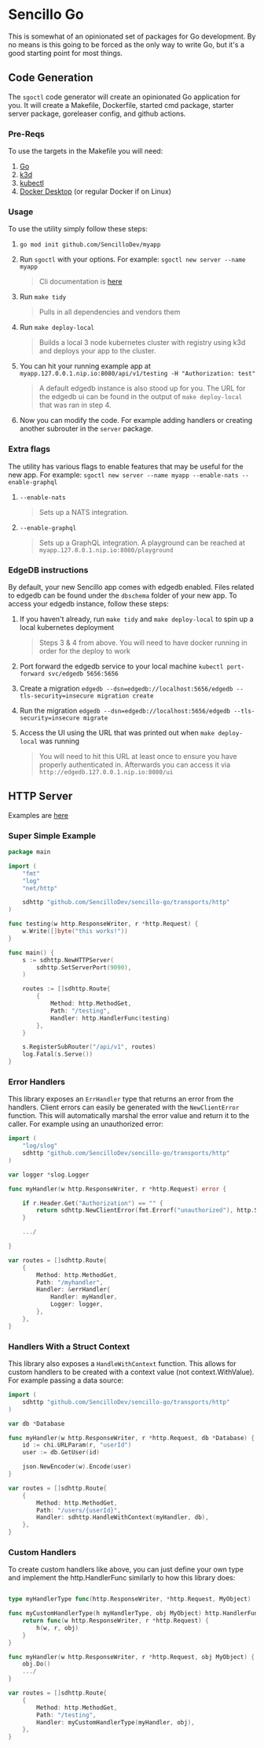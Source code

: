# Sencillo Go

This is somewhat of an opinionated set of packages for Go development. By no means is this going to be forced as the only way to write Go, but it's a good starting point for most things.

## Code Generation

The `sgoctl` code generator will create an opinionated Go application for you. It will create a Makefile, Dockerfile, started cmd package, starter server package, goreleaser config, and github actions.

### Pre-Reqs
To use the targets in the Makefile you will need:
1. [Go](https://go.dev/doc/install)
2. [k3d](https://k3d.io/v5.4.6/#installation)
3. [kubectl](https://kubernetes.io/docs/tasks/tools/)
4. [Docker Desktop](https://www.docker.com/products/docker-desktop/) (or regular Docker if on Linux)

### Usage

To use the utility simply follow these steps:

1. `go mod init github.com/SencilloDev/myapp`

2. Run `sgoctl` with your options.  For example: `sgoctl new server --name myapp`
    > Cli documentation is [here](docs/sgoctl.md)

3. Run `make tidy`
    > Pulls in all dependencies and vendors them

4. Run `make deploy-local`
    > Builds a local 3 node kubernetes cluster with registry using k3d and deploys your app to the cluster.

5. You can hit your running example app at `myapp.127.0.0.1.nip.io:8080/api/v1/testing -H "Authorization: test"`
	> A default edgedb instance is also stood up for you. The URL for the edgedb ui can be found in the output of `make deploy-local` that was ran in step 4.

6. Now you can modify the code. For example adding handlers or creating another subrouter in the `server` package.

### Extra flags

The utility has various flags to enable features that may be useful for the new app. For example: `sgoctl new server --name myapp --enable-nats --enable-graphql`

1. `--enable-nats`
	> Sets up a NATS integration.

2. `--enable-graphql`
	> Sets up a GraphQL integration. A playground can be reached at `myapp.127.0.0.1.nip.io:8080/playground`

### EdgeDB instructions

By default, your new Sencillo app comes with edgedb enabled. Files related to edgedb can be found under the `dbschema` folder of your new app. To access your edgedb instance, follow these steps:

1. If you haven't already, run `make tidy` and `make deploy-local` to spin up a local kubernetes deployment
	> Steps 3 & 4 from above. You will need to have docker running in order for the deploy to work

2. Port forward the edgedb service to your local machine `kubectl port-forward svc/edgedb 5656:5656`

3. Create a migration `edgedb --dsn=edgedb://localhost:5656/edgedb --tls-security=insecure migration create`

4. Run the migration `edgedb --dsn=edgedb://localhost:5656/edgedb --tls-security=insecure migrate`

5. Access the UI using the URL that was printed out when `make deploy-local` was running
	> You will need to hit this URL at least once to ensure you have properly authenticated in. Afterwards you can access it via `http://edgedb.127.0.0.1.nip.io:8080/ui`


## HTTP Server

Examples are [here](examples/)

### Super Simple Example

```go
package main

import (
	"fmt"
	"log"
	"net/http"

	sdhttp "github.com/SencilloDev/sencillo-go/transports/http"
)

func testing(w http.ResponseWriter, r *http.Request) {
	w.Write([]byte("this works!"))
}

func main() {
	s := sdhttp.NewHTTPServer(
		sdhttp.SetServerPort(9090),
	)

	routes := []sdhttp.Route{
		{
			Method: http.MethodGet,
			Path: "/testing",
			Handler: http.HandlerFunc(testing)
		},
	}

	s.RegisterSubRouter("/api/v1", routes)
	log.Fatal(s.Serve())
}
```

### Error Handlers

This library exposes an `ErrHandler` type that returns an error from the handlers. Client errors can easily be generated with the `NewClientError` function. This 
will automatically marshal the error value and return it to the caller. For example using an unauthorized error:

```go
import (
	"log/slog"
	sdhttp "github.com/SencilloDev/sencillo-go/transports/http"
)

var logger *slog.Logger

func myHandler(w http.ResponseWriter, r *http.Request) error {

	if r.Header.Get("Authorization") == "" {
		return sdhttp.NewClientError(fmt.Errorf("unauthorized"), http.StatusUnauthorized)
	}

	.../

}

var routes = []sdhttp.Route{
	{
		Method: http.MethodGet,
		Path: "/myhandler",
		Handler: &errHandler{
			Handler: myHandler,
			Logger: logger,
		},
	},
}

```

### Handlers With a Struct Context

This library also exposes a `HandleWithContext` function. This allows for custom handlers to be created with a context value (not context.WithValue). For example 
passing a data source:

```go
import (
	sdhttp "github.com/SencilloDev/sencillo-go/transports/http"
)

var db *Database

func myHandler(w http.ResponseWriter, r *http.Request, db *Database) {
	id := chi.URLParam(r, "userId")
	user := db.GetUser(id)

	json.NewEncoder(w).Encode(user)
}

var routes = []sdhttp.Route{
	{
		Method: http.MethodGet,
		Path: "/users/{userId}",
		Handler: sdhttp.HandleWithContext(myHandler, db),
	},
}

```

### Custom Handlers

To create custom handlers like above, you can just define your own type and implement the http.HandlerFunc similarly to how this library does:

```go

type myHandlerType func(http.ResponseWriter, *http.Request, MyObject)

func myCustomHandlerType(h myHandlerType, obj MyObject) http.HandlerFunc {
	return func(w http.ResponseWriter, r *http.Request) {
		h(w, r, obj)
	}
}

func myHandler(w http.ResponseWriter, r *http.Request, obj MyObject) {
	obj.Do()
	.../
}

var routes = []sdhttp.Route{
	{
		Method: http.MethodGet,
		Path: "/testing",
		Handler: myCustomHandlerType(myHandler, obj),
	},
}


```
